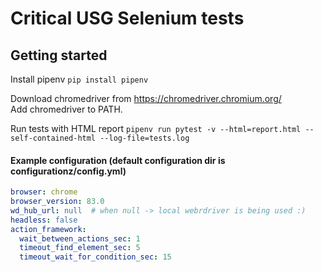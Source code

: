 # Critical USG Selenium tests   
## Getting started   

Install pipenv `pip install pipenv`   

Download chromedriver from https://chromedriver.chromium.org/   
Add chromedriver to PATH.   

Run tests with HTML report `pipenv run pytest -v --html=report.html --self-contained-html --log-file=tests.log`   

#### Example configuration (default configuration dir is configurationz/config.yml)
```yaml
browser: chrome
browser_version: 83.0
wd_hub_url: null  # when null -> local webrdriver is being used :)
headless: false
action_framework:
  wait_between_actions_sec: 1
  timeout_find_element_sec: 5
  timeout_wait_for_condition_sec: 15
```
